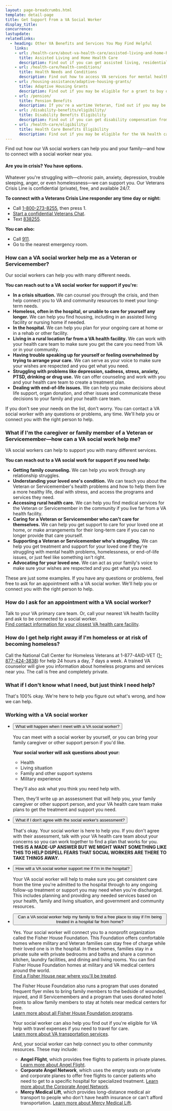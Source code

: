 ```yaml
---
layout: page-breadcrumbs.html
template: detail-page
title: Get Support From a VA Social Worker
display_title:
concurrence: 
lastupdate: 
relatedlinks:
  - heading: Other VA Benefits and Services You May Find Helpful
    links: 
    - url: /health-care/about-va-health-care/assisted-living-and-home-health-care/ 
      title: Assisted Living and Home Health Care
      description: Find out if you can get assisted living, residential (live-in), or home health care services through VA.
    - url: /health-care/health-conditions/
      title: Health Needs and Conditions
      description: Find out how to access VA services for mental health, women’s health, and other specific needs.
    - url: /housing-assistance/adaptive-housing-grants/
      title: Adaptive Housing Grants
      description: Find out if you may be eligible for a grant to buy or change a home to meet your needs and help you live more independently with your service-connected disability.
    - url: /pension/
      title: Pension Benefits
      description: If you're a wartime Veteran, find out if you may be eligible for monthly pension payments as well as additional Aid and Attendance or Housebound benefits if you need help with your daily activities or can't leave the house.
    - url: /disability-benefits/eligibility/
      title: Disability Benefits Eligibility 
      description: Find out if you can get disability compensation from VA.
    - url: /health-care/eligibility/
      title: Health Care Benefits Eligibility
      description: Find out if you may be eligible for the VA health care program.
---
```


<div class="va-introtext">

Find out how our VA social workers can help you and your family—and how to connect with a social worker near you.

<div class="usa-alert usa-alert-warning">
  <div class="usa-alert-body">
	 <h4 class="usa-alert-title">Are you in crisis? <a id="crisis-expander-link">You have options.</a></h4>
	<div id="crisis-expander-content" class="expander-content expander-content-closed">
	  <div class="expander-content-inner usa-alert-text">
            <p>Whatever you're struggling with—chronic pain, anxiety, depression, trouble sleeping, anger, or even homelessness—we can support you. Our Veterans Crisis Line is confidential (private), free, and available 24/7.</p>
	    <p><strong>To connect with a Veterans Crisis Line responder any time day or night:</strong></p>	  
	    <ul>
              <li>Call <a href="tel:+1-800-273-8255">1-800-273-8255</a>, then press 1.</li>
	      <li><a href="https://www.veteranscrisisline.net/ChatTermsOfService.aspx?account=Veterans%20Chat/">Start a confidential Veterans Chat</a>.</li>
  	      <li>Text <a href="sms:838255">838255</a>.</li>
            </ul>
	    <p><strong>You can also:</strong></p>	  
            <ul>
              <li>Call <a href="tel:911">911</a>.</li>
	      <li>Go to the nearest emergency room.</li>
	    </ul>
	  </div>
  	</div>
  </div>
</div>

</div>

### How can a VA social worker help me as a Veteran or Servicemember?

Our social workers can help you with many different needs.

**You can reach out to a VA social worker for support if you're:**

- **In a crisis situation.** We can counsel you through the crisis, and then help connect you to VA and community resources to meet your long-term needs.
- **Homeless, often in the hospital, or unable to care for yourself any longer.** We can help you find housing, including in an assisted living facility or nursing home if needed.
- **In the hospital.** We can help you plan for your ongoing care at home or in a rehab or other facility. 
- **Living in a rural location far from a VA health facility.** We can work with your health care team to make sure you get the care you need from VA or in your community.
- **Having trouble speaking up for yourself or feeling overwhelmed by trying to arrange your care.** We can serve as your voice to make sure your wishes are respected and you get what you need.
- **Struggling with problems like depression, sadness, stress, anxiety, PTSD, drinking or drug use.** We can offer counseling and work with you and your health care team to create a treatment plan.
- **Dealing with end-of-life issues.** We can help you make decisions about life support, organ donation, and other issues and communicate these decisions to your family and your health care team.

If you don't see your needs on the list, don't worry. You can contact a VA social worker with any questions or problems, any time. We'll help you or connect you with the right person to help.

<span id="caregiver"></span>
<div class="feature" markdown=“1”>

### What if I'm the caregiver or family member of a Veteran or Servicemember—how can a VA social work help me?

VA social workers can help to support you with many different services.

**You can reach out to a VA social work for support if you need help:**

- **Getting family counseling.** We can help you work through any relationship struggles.
- **Understanding your loved one's condition.** We can teach you about the Veteran or Servicemember's health problems and how to help them live a more healthy life, deal with stress, and access the programs and services they need.
- **Accessing rural health care.** We can help you find medical services for the Veteran or Servicemember in the community if you live far from a VA health facility.
- **Caring for a Veteran or Servicemember who can't care for themselves.** We can help you get support to care for your loved one at home, or make arrangements for their long-term care if you can no longer provide that care yourself.
- **Supporting a Veteran or Servicemember who's struggling.** We can help you get treatment and support for your loved one if they're struggling with mental health problems, homelessness, or end-of-life issues, or just feel like something isn't right.
- **Advocating for your loved one.** We can act as your family's voice to make sure your wishes are respected and you get what you need.

These are just some examples. If you have any questions or problems, feel free to ask for an appointment with a VA social worker. We'll help you or connect you with the right person to help.

</div>

### How do I ask for an appointment with a VA social worker?

Talk to your VA primary care team. Or, call your nearest VA health facility and ask to be connected to a social worker.<br>
[Find contact information for your closest VA health care facility](/facilities).

### How do I get help right away if I'm homeless or at risk of becoming homeless? 

Call the National Call Center for Homeless Veterans at 1-877-4AID-VET (<a href="tel:+1phonenumber">1-877-424-3838</a>) for help 24 hours a day, 7 days a week. A trained VA counselor will give you information about homeless programs and services near you. The call is free and completely private.

### What if I don't know what I need, but just think I need help?

That's 100% okay. We're here to help you figure out what's wrong, and how we can help.

<span id="fisher">

### Working with a VA social worker 

<div class="usa-accordion">
<ul class="usa-unstyled-list">
<li>
<button class="usa-button-unstyled usa-accordion-button" aria-controls="Meet-with-social-worker">What will happen when I meet with a VA social worker?</button>
<div id="Meet-with-social-worker" class="usa-accordion-content">

You can meet with a social worker by yourself, or you can bring your family caregiver or other support person if you'd like.

**Your social worker will ask questions about your:**
- Health
- Living situation
- Family and other support systems
- Military experience

They'll also ask what you think you need help with.

Then, they'll write up an asssessment that will help you, your family caregiver or other support person, and your VA health care team make plans to get the treatment and support you need.

</div>
</li>
<li>
<button class="usa-button-unstyled usa-accordion-button" aria-controls="Disagree-with-social-worker">What if I don't agree with the social worker's assessment?</button>
<div id="Disagree-with-social-worker" class="usa-accordion-content">

That's okay. Your social worker is here to help you. If you don't agree with their assessment, talk with your VA health care team about your concerns so you can work together to find a plan that works for you.
**THIS IS A MADE-UP ANSWER BUT WE MIGHT WANT SOMETHING LIKE THIS TO HELP DISPELL FEARS THAT SOCIAL WORKERS ARE THERE TO TAKE THINGS AWAY.**

</div>
</li>
<li>
<button class="usa-button-unstyled usa-accordion-button" aria-controls="Help-in-hospital">How will a VA social worker support me if I'm in the hospital?</button>
<div id="Help-in-hospital" class="usa-accordion-content">

Your VA social worker will help to make sure you get consistent care from the time you're admitted to the hospital through to any ongoing follow-up treatment or support you may need when you're discharged. This includes planning and providing any needed services based on your health, family and living situation, and government and community resources.
  
</div>
</li>
<li>
<button class="usa-button-unstyled usa-accordion-button" aria-controls="Hospital-far-from-home">Can a VA social worker help my family to find a free place to stay if I'm being treated in a hospital far from home?</button>
<div id="Hospital-far-from-home" class="usa-accordion-content">

Yes. Your social worker will connect you to a nonprofit organization called the Fisher House Foundation. This Foundation offers comfortable homes where military and Veteran families can stay free of charge while their loved one is in the hospital. In these homes, families stay in a private suite with private bedrooms and baths and share a common kitchen, laundry facilities, and dining and living rooms. You can find Fisher House Foundation homes at military and VA medical centers around the world.<br>
[Find a Fisher House near where you'll be treated](https://www.fisherhouse.org/programs/houses/house-locations/).<br>

The Fisher House Foundation also runs a program that uses donated frequent flyer miles to bring family members to the bedside of wounded, injured, and ill Servicemembers and a program that uses donated hotel points to allow family members to stay at hotels near medical centers for free.<br>
[Learn more about all Fisher House Foundation programs](https://www.fisherhouse.org/).

Your social worker can also help you find out if you're eligible for VA help with travel expenses if you need to travel for care.<br>
[Learn more about VA transportation services](https://www.va.gov/healthbenefits/vtp/).

And, your social worker can help connect you to other community resources. These may include:
- **Angel Flight**, which provides free flights to patients in private planes. <br>
[Learn more about Angel Flight](http://www.angelflight.com).
- **Corporate Angel Network**, which uses the empty seats on private and corporate planes to offer free flights to cancer patients who need to get to a specific hospital for specialized treatment.
[Learn more about the Corporate Angel Network](http://www.corpangelnetwork.org/home).
- **Mercy Medical Lift**, which provides long-distance medical air transport to people who don't have health insurance or can't afford transportation.
[Learn more about Mercy Medical Lift](http://mercymedical.org).  
</div>
</li>
</ul>
</div>

<script src="https://standards.usa.gov/assets/js/vendor/uswds.min.js" type="text/javascript"></script> 

<script nonce="**CSP_NONCE**" type="text/javascript">

  // Toggle the expandable crisis info
  document.getElementById('crisis-expander-link')
    .addEventListener('click', function () {
      document.getElementById('crisis-expander-content').classList.toggle('expander-content-closed');
    });
</script>


